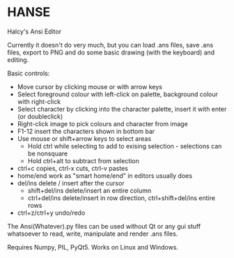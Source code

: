 # HANSE
Halcy's Ansi Editor

Currently it doesn't do very much, but you can load .ans files, save .ans files, export to PNG and do some basic drawing (with the keyboard) and editing.

Basic controls:
  * Move cursor by clicking mouse or with arrow keys
  * Select foreground colour with left-click on palette, background colour with right-click
  * Select character by clicking into the character palette, insert it with enter (or doubleclick)
  * Right-click image to pick colours and character from image
  * F1-12 insert the characters shown in bottom bar
  * Use mouse or shift+arrow keys to select areas
    * Hold ctrl while selecting to add to exising selection - selections can be nonsquare
    * Hold ctrl+alt to subtract from selection
  * ctrl+c copies, ctrl-x cuts, ctrl-v pastes
  * home/end work as "smart home/end" in editors usually does
  * del/ins delete / insert after the cursor
    * shift+del/ins delete/insert an entire column
    * ctrl+del/ins delete/insert in row direction, ctrl+shift+del/ins entire rows
  * ctrl+z/ctrl+y undo/redo
  
The Ansi(Whatever).py files can be used without Qt or any gui stuff whatsoever to read, write, manipulate and render .ans files.

Requires Numpy, PIL, PyQt5. Works on Linux and Windows.
